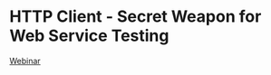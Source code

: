 # HTTP Client - Secret Weapon for Web Service Testing

[Webinar](https://www.youtube.com/watch?v=VMUaOZ6kvJ0)